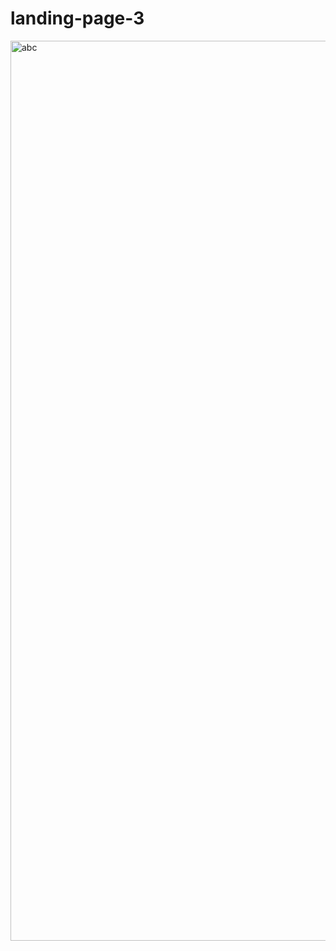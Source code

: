 # landing-page-3



<img width="1440" alt="abc" src="https://github.com/maheoffl/landing-page-3/assets/121177974/6a8f52cb-c75d-4ea3-80f4-f92b81ba5739">
